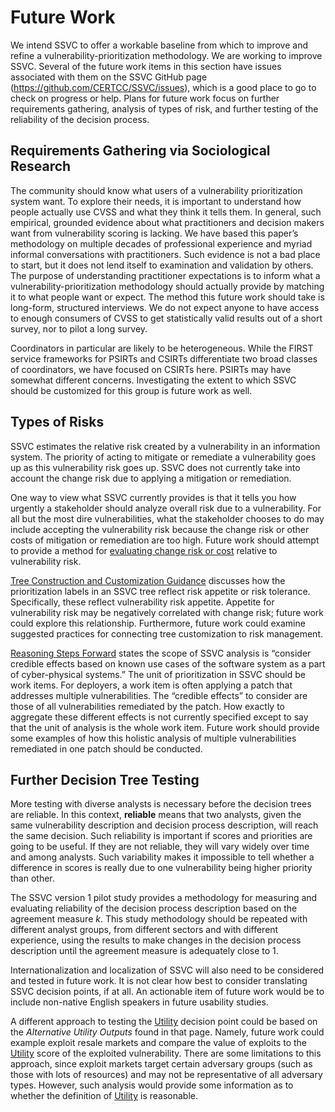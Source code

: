 # Future Work

We intend SSVC to offer a workable baseline from which to improve and refine a vulnerability-prioritization methodology.
We are working to improve SSVC.
Several of the future work items in this section have issues associated with them on the SSVC GitHub page (https://github.com/CERTCC/SSVC/issues), which is a good place to go to check on progress or help.
Plans for future work focus on further requirements gathering, analysis of types of risk, and further testing of the reliability of the decision process.

## Requirements Gathering via Sociological Research

The community should know what users of a vulnerability prioritization system want.
To explore their needs, it is important to understand how people actually use CVSS and what they think it tells them.
In general, such empirical, grounded evidence about what practitioners and decision makers want from vulnerability scoring is lacking. We have based this paper’s methodology on multiple decades of professional experience and myriad informal conversations with practitioners. Such evidence is not a bad place to start, but it does not lend itself to examination and validation by others. The purpose of understanding practitioner expectations is to inform what a vulnerability-prioritization methodology should actually provide by matching it to what people want or expect. The method this future work should take is long-form, structured interviews. We do not expect anyone to have access to enough consumers of CVSS to get statistically valid results out of a short survey, nor to pilot a long survey.

Coordinators in particular are likely to be heterogeneous.
While the FIRST service frameworks for PSIRTs and CSIRTs differentiate two broad classes of coordinators, we have focused on CSIRTs here.
PSIRTs may have somewhat different concerns.
Investigating the extent to which SSVC should be customized for this group is future work as well.

## Types of Risks

SSVC estimates the relative risk created by a vulnerability in an information system.
The priority of acting to mitigate or remediate a vulnerability goes up as this vulnerability risk goes up.
SSVC does not currently take into account the change risk due to applying a mitigation or remediation.

One way to view what SSVC currently provides is that it tells you how urgently a stakeholder should analyze overall risk due to a vulnerability.
For all but the most dire vulnerabilities, what the stakeholder chooses to do may include accepting the vulnerability risk because the change risk or other costs of mitigation or remediation are too high.
Future work should attempt to provide a method for [evaluating change risk or cost](https://github.com/CERTCC/SSVC/issues/35) relative to vulnerability risk.

[Tree Construction and Customization Guidance](../howto/tree_customization.md) discusses how the prioritization labels in an SSVC tree reflect risk appetite or risk tolerance.
Specifically, these reflect vulnerability risk appetite.
Appetite for vulnerability risk may be negatively correlated with change risk; future work could explore this relationship.
Furthermore, future work could examine suggested practices for connecting tree customization to risk management.

[Reasoning Steps Forward](scope.md) states the scope of SSVC analysis is “consider credible effects based on known use cases of the software system as a part of cyber-physical systems.”
The unit of prioritization in SSVC should be work items.
For deployers, a work item is often applying a patch that addresses multiple vulnerabilities.
The “credible effects” to consider are those of all vulnerabilities remediated by the patch.
How exactly to aggregate these different effects is not currently specified except to say that the unit of analysis is the whole work item.
Future work should provide some examples of how this holistic analysis of multiple vulnerabilities remediated in one patch should be conducted.


## Further Decision Tree Testing

More testing with diverse analysts is necessary before the decision trees are reliable. In this context, **reliable** means that two analysts, given the same vulnerability description and decision process description, will reach the same decision. Such reliability is important if scores and priorities are going to be useful. If they are not reliable, they will vary widely over time and among analysts. Such variability makes it impossible to tell whether a difference in scores is really due to one vulnerability being higher priority than other.

The SSVC version 1 pilot study provides a methodology for measuring and evaluating reliability of the decision process description based on the agreement measure *k*.
This study methodology should be repeated with different analyst groups, from different sectors and with different experience, using the results to make changes in the decision process description until the agreement measure is adequately close to 1.

Internationalization and localization of SSVC will also need to be considered and tested in future work.
It is not clear how best to consider translating SSVC decision points, if at all.
An actionable item of future work would be to include non-native English speakers in future usability studies.

A different approach to testing the [Utility](../reference/decision_points/utility.md) decision point could be based on the *Alternative Utility Outputs* found in that page.
Namely, future work could example exploit resale markets and compare the value of exploits to the [Utility](../reference/decision_points/utility.md) score of the exploited vulnerability.
There are some limitations to this approach, since exploit markets target certain adversary groups (such as those with lots of resources) and may not be representative of all adversary types.
However, such analysis would provide some information as to whether the definition of [Utility](../reference/decision_points/utility.md) is reasonable.
